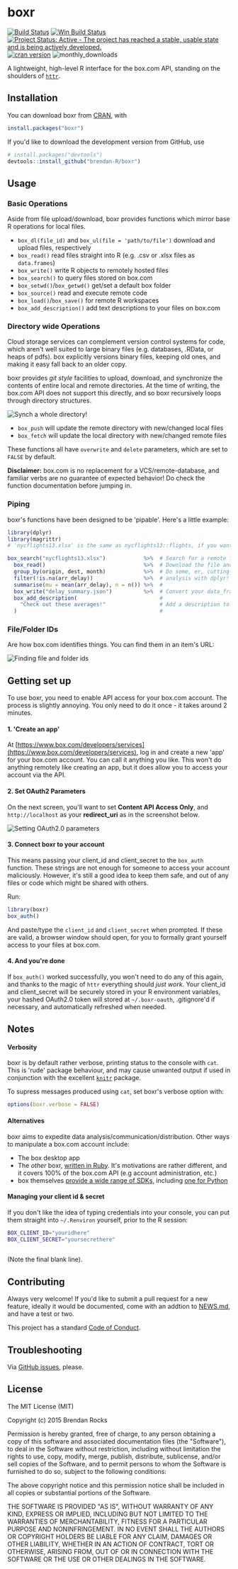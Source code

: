 # boxr
[![Build Status](https://travis-ci.org/brendan-R/boxr.svg)](https://travis-ci.org/brendan-R/boxr)
[![Win Build Status](https://ci.appveyor.com/api/projects/status/github/brendan-r/boxr?branch=master&svg=true)](https://ci.appveyor.com/project/brendan-r/boxr)
[![Project Status: Active - The project has reached a stable, usable state and is being actively developed.](https://img.shields.io/badge/repo%20status-active-brightgreen.svg)](http://www.repostatus.org/#active)
[![cran version](http://www.r-pkg.org/badges/version/boxr)](http://cran.rstudio.com/web/packages/boxr)
![monthly_downloads](http://cranlogs.r-pkg.org/badges/boxr)

A lightweight, high-level R interface for the box.com API, standing on the shoulders of [`httr`](https://github.com/hadley/httr/).

## Installation
You can download boxr from [CRAN](http://cran.r-project.org/web/packages/boxr/), with

```R
install.packages("boxr")
```

If you'd like to download the development version from GitHub, use

```R
# install.packages("devtools")
devtools::install_github("brendan-R/boxr")
```

## Usage
### Basic Operations
Aside from file upload/download, boxr provides functions which mirror base R operations for local files.

* `box_dl(file_id)` and `box_ul(file = 'path/to/file')` download and upload files, respectively
* `box_read()` read files straight into R (e.g. .csv or .xlsx files as `data.frames`)
* `box_write()` write R objects to remotely hosted files
* `box_search()` to query files stored on box.com
* `box_setwd()`/`box_getwd()` get/set a default box folder
* `box_source()` read and execute remote code
* `box_load()`/`box_save()` for remote R workspaces
* `box_add_description()` add text descriptions to your files on box.com


### Directory wide Operations
Cloud storage services can complement version control systems for code, which aren't well suited to large binary files (e.g. databases, .RData, or heaps of pdfs). box explicitly versions binary files, keeping old ones, and making it easy fall back to an older copy.

boxr provides *git style* facilities to upload, download, and synchronize the contents of entire local and remote directories. At the time of writing, the box.com API does not support this directly, and so boxr recursively loops through directory structures.

![Synch a whole directory!](https://s3-us-west-2.amazonaws.com/brendan-misc/boxr_console.png)

* `box_push` will update the remote directory with new/changed local files
* `box_fetch` will update the local directory with new/changed remote files

These functions all have `overwrite` and `delete` parameters, which are set to `FALSE` by default.

**Disclaimer:** box.com is no replacement for a VCS/remote-database, and familiar verbs are no guarantee of expected behavior! Do check the function documentation before jumping in.

### Piping
boxr's functions have been designed to be 'pipable'. Here's a little example:

```r
library(dplyr)
library(magrittr)
# 'nycflights13.xlsx' is the same as nycflights13::flights, if you want to follow along at home

box_search("nycflights13.xlsx")            %>%  # Search for a remote file, and return a file reference
  box_read()                               %>%  # Download the file and read it into memory as a data.frame
  group_by(origin, dest, month)            %>%  # Do some, er, cutting edge 
  filter(!is.na(arr_delay))                %>%  # analysis with dplyr!
  summarise(mu = mean(arr_delay), n = n()) %>%  # 
  box_write("delay_summary.json")          %>%  # Convert your data_frame to .json format, and upload
  box_add_description(                          #
    "Check out these averages!"                 # Add a description to your file!
  )                                             #
```

### File/Folder IDs
Are how box.com identifies things. You can find them in an item's URL:

![Finding file and folder ids](https://s3-us-west-2.amazonaws.com/brendan-misc/file_ids.png)

## Getting set up
To use boxr, you need to enable API access for your box.com account. The process is slightly annoying. You only need to do it once - it takes around 2 minutes.

#### 1. 'Create an app'
At [https://www.box.com/developers/services](https://www.box.com/developers/services), log in and create a new 'app' for your box.com account. You can call it anything you like. This won't do anything remotely like creating an app, but it does allow you to access your account via the API.

#### 2. Set OAuth2 Parameters
On the next screen, you'll want to set **Content API Access Only**, and `http://localhost` as your **redirect_uri** as in the screenshot below.

![Setting OAuth2.0 parameters](https://s3-us-west-2.amazonaws.com/brendan-misc/oauth2_paramters.png)

#### 3. Connect boxr to your account
This means passing your client_id and client_secret to the `box_auth` function. These strings are not enough for someone to access your account maliciously. However, it's still a good idea to keep them safe, and out of any files or code which might be shared with others.

Run:

```R
library(boxr)
box_auth()
```

And paste/type the `client_id` and `client_secret` when prompted. If these are valid, a browser window should open, for you to formally grant yourself access to your files at box.com.


#### 4. And you're done
If `box_auth()` worked successfully, you won't need to do any of this again, and thanks to the magic of `httr` everything should *just work*. Your client_id and client_secret will be securely stored in your R environment variables, your hashed OAuth2.0 token will stored at `~/.boxr-oauth`, .gitignore'd if necessary, and automatically refreshed when needed.


## Notes
#### Verbosity
boxr is by default rather verbose, printing status to the console with `cat`. This is 'rude' package behaviour, and may cause unwanted output if used in conjunction with the excellent [`knitr`](https://github.com/yihui/knitr) package.

To supress messages produced using `cat`, set boxr's verbose option with:

```R
options(boxr.verbose = FALSE)
```

#### Alternatives
boxr aims to expedite data analysis/communication/distribution. Other ways to manipulate a box.com account include:

* The box desktop app
* The *other* boxr, [written in Ruby](https://github.com/cburnette/boxr). It's motivations are rather different, and it covers 100% of the box.com API (e.g account administration, etc.)
* box themselves [provide a wide range of SDKs](https://github.com/box), including [one for Python](https://github.com/box/box-python-sdk)

#### Managing your client id & secret
If you don't like the idea of typing credentials into your console, you can put them straight into `~/.Renviron` yourself, prior to the R session:

```bash
BOX_CLIENT_ID="youridhere"
BOX_CLIENT_SECRET="yoursecrethere"
 
```

(Note the final blank line).

## Contributing
Always very welcome! If you'd like to submit a pull request for a new feature, ideally it would be documented, come with an addtion to [NEWS.md](NEWS.md), and have a test or two.

This project has a standard [Code of Conduct](CONDUCT.md).

## Troubleshooting
Via [GitHub issues](https://github.com/brendan-R/boxr/issues), please.


## License
The MIT License (MIT)

Copyright (c) 2015 Brendan Rocks

Permission is hereby granted, free of charge, to any person obtaining a copy
of this software and associated documentation files (the "Software"), to deal
in the Software without restriction, including without limitation the rights
to use, copy, modify, merge, publish, distribute, sublicense, and/or sell
copies of the Software, and to permit persons to whom the Software is
furnished to do so, subject to the following conditions:

The above copyright notice and this permission notice shall be included in all
copies or substantial portions of the Software.

THE SOFTWARE IS PROVIDED "AS IS", WITHOUT WARRANTY OF ANY KIND, EXPRESS OR
IMPLIED, INCLUDING BUT NOT LIMITED TO THE WARRANTIES OF MERCHANTABILITY,
FITNESS FOR A PARTICULAR PURPOSE AND NONINFRINGEMENT. IN NO EVENT SHALL THE
AUTHORS OR COPYRIGHT HOLDERS BE LIABLE FOR ANY CLAIM, DAMAGES OR OTHER
LIABILITY, WHETHER IN AN ACTION OF CONTRACT, TORT OR OTHERWISE, ARISING FROM,
OUT OF OR IN CONNECTION WITH THE SOFTWARE OR THE USE OR OTHER DEALINGS IN THE
SOFTWARE.
